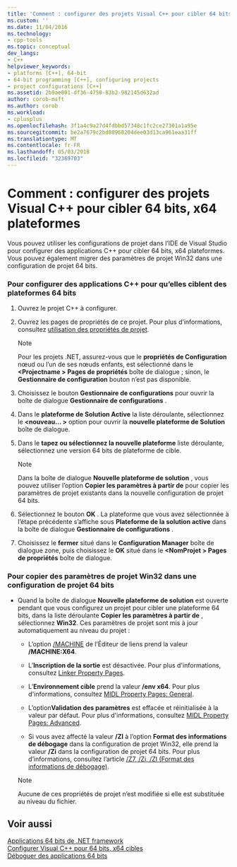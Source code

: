 ```yaml
---
title: 'Comment : configurer des projets Visual C++ pour cibler 64 bits, x64 plateformes | Documents Microsoft'
ms.custom: ''
ms.date: 11/04/2016
ms.technology:
- cpp-tools
ms.topic: conceptual
dev_langs:
- C++
helpviewer_keywords:
- platforms [C++], 64-bit
- 64-bit programming [C++], configuring projects
- project configurations [C++]
ms.assetid: 2b9ae001-df36-4750-83b2-982145d632ad
author: corob-msft
ms.author: corob
ms.workload:
- cplusplus
ms.openlocfilehash: 3f1a4c9a27d4fdbbd57348c1fc2ce27301a1a95e
ms.sourcegitcommit: be2a7679c2bd80968204dee03d13ca961eaa31ff
ms.translationtype: MT
ms.contentlocale: fr-FR
ms.lasthandoff: 05/03/2018
ms.locfileid: "32369703"
---
```

# <a name="how-to-configure-visual-c-projects-to-target-64-bit-x64-platforms"></a>Comment : configurer des projets Visual C++ pour cibler 64 bits, x64 plateformes

Vous pouvez utiliser les configurations de projet dans l’IDE de Visual Studio pour configurer des applications C++ pour cibler 64 bits, x64 plateformes. Vous pouvez également migrer des paramètres de projet Win32 dans une configuration de projet 64 bits.  
  
### <a name="to-set-up-c-applications-to-target-64-bit-platforms"></a>Pour configurer des applications C++ pour qu’elles ciblent des plateformes 64 bits  
  
1.  Ouvrez le projet C++ à configurer.  
  
2.  Ouvrez les pages de propriétés de ce projet. Pour plus d’informations, consultez [utilisation des propriétés de projet](../ide/working-with-project-properties.md).  
  
    > [!NOTE]
    >  Pour les projets .NET, assurez-vous que le **propriétés de Configuration** nœud ou l’un de ses nœuds enfants, est sélectionné dans le  **\<Projectname > Pages de propriétés** boîte de dialogue ; sinon, le  **Gestionnaire de configuration** bouton n’est pas disponible.  
  
3.  Choisissez le bouton **Gestionnaire de configurations** pour ouvrir la boîte de dialogue **Gestionnaire de configurations** .  
  
4.  Dans le **plateforme de Solution Active** la liste déroulante, sélectionnez le  **\<nouveau... >** option pour ouvrir la **nouvelle plateforme de Solution** boîte de dialogue.  
  
5.  Dans le **tapez ou sélectionnez la nouvelle plateforme** liste déroulante, sélectionnez une version 64 bits de plateforme de cible.  
  
    > [!NOTE]
    >  Dans la boîte de dialogue **Nouvelle plateforme de solution** , vous pouvez utiliser l’option **Copier les paramètres à partir de** pour copier les paramètres de projet existants dans la nouvelle configuration de projet 64 bits.  
  
6.  Sélectionnez le bouton **OK** . La plateforme que vous avez sélectionnée à l’étape précédente s’affiche sous **Plateforme de la solution active** dans la boîte de dialogue **Gestionnaire de configurations** .  
  
7.  Choisissez le **fermer** situé dans le **Configuration Manager** boîte de dialogue zone, puis choisissez le **OK** situé dans le  **\<NomProjet > Pages de propriétés** boîte de dialogue.  
  
### <a name="to-copy-win32-project-settings-into-a-64-bit-project-configuration"></a>Pour copier des paramètres de projet Win32 dans une configuration de projet 64 bits  
  
-   Quand la boîte de dialogue **Nouvelle plateforme de solution** est ouverte pendant que vous configurez un projet pour cibler une plateforme 64 bits, dans la liste déroulante **Copier les paramètres à partir de** , sélectionnez **Win32**. Ces paramètres de projet sont mis à jour automatiquement au niveau du projet :  
  
    -   L’option [/MACHINE](../build/reference/machine-specify-target-platform.md) de l’Éditeur de liens prend la valeur **/MACHINE:X64**.  
  
    -   L’**Inscription de la sortie** est désactivée. Pour plus d'informations, consultez [Linker Property Pages](../ide/linker-property-pages.md).  
  
    -   L’**Environnement cible** prend la valeur **/env x64**. Pour plus d'informations, consultez [MIDL Property Pages: General](../ide/midl-property-pages-general.md).  
  
    -   L’option**Validation des paramètres** est effacée et réinitialisée à la valeur par défaut. Pour plus d'informations, consultez [MIDL Property Pages: Advanced](../ide/midl-property-pages-advanced.md).  
  
    -   Si vous avez affecté la valeur **/ZI** à l’option **Format des informations de débogage** dans la configuration de projet Win32, elle prend la valeur **/Zi** dans la configuration de projet 64 bits. Pour plus d’informations, consultez l’article [/Z7, /Zi, /ZI (Format des informations de débogage)](../build/reference/z7-zi-zi-debug-information-format.md).  
  
    > [!NOTE]
    >  Aucune de ces propriétés de projet n’est modifiée si elle est substituée au niveau du fichier.  
  
## <a name="see-also"></a>Voir aussi  

[Applications 64 bits de .NET framework](/dotnet/framework/64-bit-apps)   
[Configurer Visual C++ pour 64 bits, x64 cibles](../build/configuring-programs-for-64-bit-visual-cpp.md)   
[Déboguer des applications 64 bits](/visualstudio/debugger/debug-64-bit-applications)